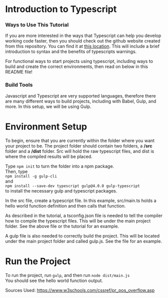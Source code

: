 # Introduction to Typescript  
### **Ways to Use This Tutorial**
If you are more interested in the ways that Typescript can help you develop working code faster, 
then you should check out the github website created from this repository. You can find it at [this location](https://cs401-fall2022.github.io/lesson14-bluetmn/). This will include a brief introduction to syntax and the benefits of typescripts warnings.

For functional ways to start projects using typescript, including ways to build and create the
correct environments, then read on below in this README file!  

### **Build Tools**  
Javascript and Typescript are very supported languages, therefore there are many different ways to build projects, 
including with Babel, Gulp, and more. In this setup, we will be using Gulp. 

# Environment Setup 
To begin, ensure that you are currently within the folder where you want your project to be. The project folder should contain two 
folders, a **/src** folder and a **/dist** folder. Src will hold the raw typescript files, and dist is where the compiled results 
will be placed.  

Type ```npm init``` to turn the folder into a npm package.  
Then, type  
```npm install -g gulp-cli```  
and  
```npm install --save-dev typescript gulp@4.0.0 gulp-typescript```  
to install the necessary gulp and typescript packages.  

In the src file, create a typescript file. In this example, src/main.ts
holds a hello world function definition and then calls that function.  

As described in the tutorial, a tsconfig.json file is needed to tell the compiler how to compile the typescript files. This will be
under the main project folder. See the above file or the tutorial for an example. 

A gulp file is also needed to correctly build the project. This will be located under the main project folder and called gulp.js. See the file for an example.  

# Run the Project 
To run the project, run ```gulp```, and then run ```node dist/main.js```  
You should see the hello world function output.  

Sources Used:
https://www.w3schools.com/cssref/pr_pos_overflow.asp

